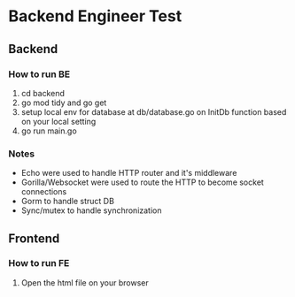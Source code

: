 # Backend Engineer Test

## Backend
### How to run BE
1. cd backend
2. go mod tidy and go get
3. setup local env for database at db/database.go on InitDb function based on your local setting
4. go run main.go

### Notes
- Echo were used to handle HTTP router and it's middleware
- Gorilla/Websocket were used to route the HTTP to become socket connections
- Gorm to handle struct DB
- Sync/mutex to handle synchronization

## Frontend
### How to run FE
1. Open the html file on your browser
